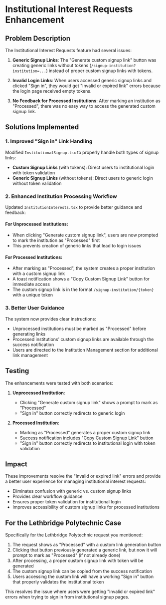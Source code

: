 # Institutional Interest Requests Enhancement

## Problem Description

The Institutional Interest Requests feature had several issues:

1. **Generic Signup Links**: The "Generate custom signup link" button was creating generic links without tokens (`/signup-institution?institution=...`) instead of proper custom signup links with tokens.

2. **Invalid Login Links**: When users accessed generic signup links and clicked "Sign in", they would get "Invalid or expired link" errors because the login page received empty tokens.

3. **No Feedback for Processed Institutions**: After marking an institution as "Processed", there was no easy way to access the generated custom signup link.

## Solutions Implemented

### 1. Improved "Sign in" Link Handling

Modified `InstitutionalSignup.tsx` to properly handle both types of signup links:

- **Custom Signup Links** (with tokens): Direct users to institutional login with token validation
- **Generic Signup Links** (without tokens): Direct users to generic login without token validation

### 2. Enhanced Institution Processing Workflow

Updated `InstitutionInterests.tsx` to provide better guidance and feedback:

#### For Unprocessed Institutions:
- When clicking "Generate custom signup link", users are now prompted to mark the institution as "Processed" first
- This prevents creation of generic links that lead to login issues

#### For Processed Institutions:
- After marking as "Processed", the system creates a proper institution with a custom signup link
- A toast notification shows a "Copy Custom Signup Link" button for immediate access
- The custom signup link is in the format `/signup-institution/{token}` with a unique token

### 3. Better User Guidance

The system now provides clear instructions:
- Unprocessed institutions must be marked as "Processed" before generating links
- Processed institutions' custom signup links are available through the success notification
- Users are directed to the Institution Management section for additional link management

## Testing

The enhancements were tested with both scenarios:

1. **Unprocessed Institution**:
   - Clicking "Generate custom signup link" shows a prompt to mark as "Processed"
   - "Sign in" button correctly redirects to generic login

2. **Processed Institution**:
   - Marking as "Processed" generates a proper custom signup link
   - Success notification includes "Copy Custom Signup Link" button
   - "Sign in" button correctly redirects to institutional login with token validation

## Impact

These improvements resolve the "Invalid or expired link" errors and provide a better user experience for managing institutional interest requests:

- Eliminates confusion with generic vs. custom signup links
- Provides clear workflow guidance
- Ensures proper token validation for institutional login
- Improves accessibility of custom signup links for processed institutions

## For the Lethbridge Polytechnic Case

Specifically for the Lethbridge Polytechnic request you mentioned:

1. The request shows as "Processed" with a custom link generation button
2. Clicking that button previously generated a generic link, but now it will prompt to mark as "Processed" (if not already done)
3. After processing, a proper custom signup link with token will be generated
4. The custom signup link can be copied from the success notification
5. Users accessing the custom link will have a working "Sign in" button that properly validates the institutional token

This resolves the issue where users were getting "Invalid or expired link" errors when trying to sign in from institutional signup pages.